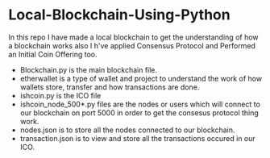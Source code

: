 # Local-Blockchain-Using-Python
In this repo I have made a local blockchain to get the understanding of how a blockchain works also I h've applied Consensus Protocol and Performed an Initial Coin Offering too.

- Blockchain.py is the main blockchain file.
- etherwallet is a type of wallet and project to understand the work of how wallets store, transfer and how transactions are done.
- ishcoin.py is the ICO file
- ishcoin_node_500*.py files are the nodes or users which will connect to our blockchain on port 5000 in order to get the consesus protocol thing work.
- nodes.json is to store all the nodes connected to our blockchain.
- transaction.json is to view and store all the transactions occured in our ICO.
